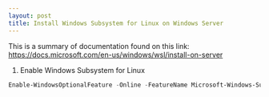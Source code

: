 ```yaml
---
layout: post
title: Install Windows Subsystem for Linux on Windows Server
---
```


This is a summary of documentation found on this link:
https://docs.microsoft.com/en-us/windows/wsl/install-on-server

1. Enable Windows Subsystem for Linux
```PowerShell
Enable-WindowsOptionalFeature -Online -FeatureName Microsoft-Windows-Subsystem-Linux
```
